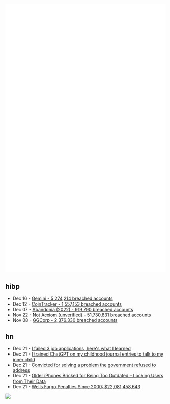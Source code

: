 ![Metrics](https://raw.githubusercontent.com/phixion/phixion/master/metrics.svg)

## hibp

<!--
for https://github.com/phixion/phixion/blob/main/.github/workflows/feeds.yml
-->
<!--START_SECTION:haveibeenpwnd-->
- Dec 16 - [Gemini - 5,274,214 breached accounts](https://haveibeenpwned.com/PwnedWebsites#Gemini)
- Dec 12 - [CoinTracker - 1,557,153 breached accounts](https://haveibeenpwned.com/PwnedWebsites#CoinTracker)
- Dec 07 - [Abandonia (2022) - 919,790 breached accounts](https://haveibeenpwned.com/PwnedWebsites#Abandonia2022)
- Nov 22 - [Not Acxiom (unverified) - 51,730,831 breached accounts](https://haveibeenpwned.com/PwnedWebsites#NotAcxiom)
- Nov 08 - [GGCorp - 2,376,330 breached accounts](https://haveibeenpwned.com/PwnedWebsites#GGCorp)
<!--END_SECTION:haveibeenpwnd-->

## hn

<!--
for https://github.com/phixion/phixion/blob/main/.github/workflows/feeds.yml
-->
<!--START_SECTION:hn-->
- Dec 21 - [I failed 3 job applications, here's what I learned](https://alexewerlof.substack.com/p/3-job-applications)
- Dec 21 - [I trained ChatGPT on my childhood journal entries to talk to my inner child](https://www.businessinsider.com/i-trained-ai-chatbot-on-my-journals-inner-child-2022-12)
- Dec 21 - [Convicted for solving a problem the government refused to address](https://tomknighton.substack.com/p/no-one-should-be-convicted-for-solving)
- Dec 21 - [Older iPhones Bricked for Being Too Outdated – Locking Users from Their Data](https://www.youtube.com/watch?v=UxaCUugPoRY)
- Dec 21 - [Wells Fargo Penalties Since 2000: $22,081,458,643](https://violationtracker.goodjobsfirst.org/?parent=wells-fargo&order=penalty&sort=desc)
<!--END_SECTION:hn-->

<!--
for https://yhype.me
-->
![](https://hit.yhype.me/github/profile?user_id=13013670)
